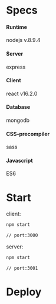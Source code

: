 # Specs

#### Runtime
nodejs v.8.9.4

#### Server
express

#### Client
react v16.2.0

#### Database
mongodb

#### CSS-precompiler
sass

#### Javascript
ES6

# Start 

client:
```sh
npm start

// port:3000
```

server: 
```sh
npm start

// port:3001
```

# Deploy
